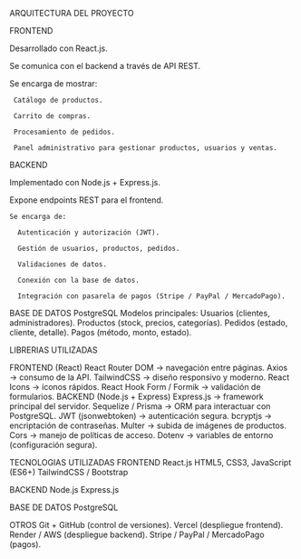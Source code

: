 ARQUITECTURA DEL PROYECTO

FRONTEND 
  
  Desarrollado con React.js.
 
  Se comunica con el backend a través de API REST.
  
  Se encarga de mostrar:
     
     Catálogo de productos.
     
     Carrito de compras.
     
     Procesamiento de pedidos.
     
     Panel administrativo para gestionar productos, usuarios y ventas.

BACKEND 
  
  Implementado con Node.js + Express.js.
  
  Expone endpoints REST para el frontend.
    
    Se encarga de:
      
      Autenticación y autorización (JWT).
     
      Gestión de usuarios, productos, pedidos.
     
      Validaciones de datos.
     
      Conexión con la base de datos.
      
      Integración con pasarela de pagos (Stripe / PayPal / MercadoPago).

BASE DE DATOS 
  PostgreSQL 
  Modelos principales:
    Usuarios (clientes, administradores).
    Productos (stock, precios, categorías).
    Pedidos (estado, cliente, detalle).
    Pagos (método, monto, estado).

LIBRERIAS UTILIZADAS

 FRONTEND (React)
    React Router DOM → navegación entre páginas.
    Axios → consumo de la API.
    TailwindCSS → diseño responsivo y moderno.
    React Icons → íconos rápidos.
    React Hook Form / Formik → validación de formularios.
 BACKEND (Node.js + Express)
    Express.js → framework principal del servidor.
    Sequelize / Prisma → ORM para interactuar con PostgreSQL.
    JWT (jsonwebtoken) → autenticación segura.
    bcryptjs → encriptación de contraseñas.
    Multer → subida de imágenes de productos.
    Cors → manejo de políticas de acceso.
    Dotenv → variables de entorno (configuración segura).

TECNOLOGIAS UTILIZADAS
 FRONTEND
   React.js
   HTML5, CSS3, JavaScript (ES6+)
   TailwindCSS / Bootstrap

 BACKEND
   Node.js
   Express.js

 BASE DE DATOS
   PostgreSQL 
 
 OTROS
   Git + GitHub (control de versiones).
   Vercel (despliegue frontend).
   Render / AWS (despliegue backend).
   Stripe / PayPal / MercadoPago (pagos).
